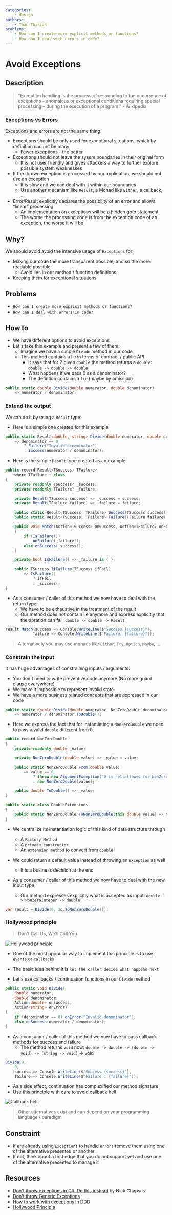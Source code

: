 ```yaml
---
categories:
    - design
authors:
    - Yoan Thirion
problems: 
    - How can I create more explicit methods or functions?
    - How can I deal with errors in code?
---
```


# Avoid Exceptions
## Description
> "Exception handling is the process of responding to the occurrence of exceptions – anomalous or exceptional conditions requiring special processing – during the execution of a program." - Wikipedia

### Exceptions vs Errors
Exceptions and errors are not the same thing:
- Exceptions should be only used for exceptional situations, which by definition can not be many
    - Fewer exceptions - the better
- Exceptions should not leave the sysem boundaries in their original form
    - It is not user friendly and gives attackers a way to further explore possible system weaknesses
- If the thrown exception is processed by our application, we should not use an exception
    - It is slow and we can deal with it within our boundaries
    - Use another mecanism like `Result`, a Monad like `Either`, a callback, ...
- Error/Result explicitly declares the possibility of an error and allows “linear” processing
    - An implementation on exceptions will be a hidden goto statement
    - The worse the processing code is from the exception code of an exception, the worse it will be

## Why?
We should avoid avoid the intensive usage of `Exceptions` for:
- Making our code the more transparent possible, and so the more readable possible
    - Avoid lies in our method / function definitions
- Keeping them for exceptional situations

## Problems
- `How can I create more explicit methods or functions?`
- `How can I deal with errors in code?`

## How to
- We have different options to avoid exceptions
- Let's take this example and present a few of them:
    - Imagine we have a simple `Divide` method in our code
    - This method contains a lie in terms of contract / public API
        - It says that for 2 given `double` the method returns a `double`: `double -> double -> double`
        - What happens if we pass 0 as a denominator?
        - The defintion contains a `lie` (maybe by omission)

```csharp
public static double Divide(double numerator, double denominator) 
    => numerator / denominator;
```

### Extend the output
We can do it by using a `Result` type:
- Here is a simple one created for this example

```csharp
public static Result<double, string> Divide(double numerator, double denominator) 
    => denominator == 0
        ? Failure("Invalid denominator")
        : Success(numerator / denominator);
```

- Here is the simple `Result` type created as an example:
```csharp
public record Result<TSuccess, TFailure>
    where TFailure : class
{
    private readonly TSuccess? _success;
    private readonly TFailure? _failure;

    private Result(TSuccess success) => _success = success;
    private Result(TFailure failure) => _failure = failure;

    public static Result<TSuccess, TFailure> Success(TSuccess success) => new(success);
    public static Result<TSuccess, TFailure> Failure(TFailure failure) => new(failure);

    public void Match(Action<TSuccess> onSuccess, Action<TFailure> onFailure)
    {
        if (IsFailure())
            onFailure(_failure!);
        else onSuccess(_success!);
    }

    private bool IsFailure() => _failure is { };

    public TSuccess IfFailure(TSuccess ifFail) 
        => IsFailure()
            ? ifFail
            : _success!;
}
```

- As a consumer / caller of this method we now have to deal with the return type:
    - We have to be exhaustive in the treatment of the result
    - Our method does not contain lie anymore and express explicitly that the opration can fail: `double -> double -> Result`

```csharp
result.Match(success => Console.WriteLine($"Success {success}"),
            failure => Console.WriteLine($"Failure: {failure}"));
```

> Alternatively you may use monads like `Either`, `Try`, `Option`, `Maybe`, ...

### Constrain the input
It has huge advantages of constraining inputs / arguments:
- You don't need to write preventive code anymore (No more guard clause everywhere)
- We make it impossible to represent invalid state
- We have a more business related concepts that are expressed in our code

```csharp
public static double Divide(double numerator, NonZeroDouble denominator) 
    => numerator / denominator.ToDouble();
```

- Here we express the fact that for instantiating a `NonZeroDouble` we need to pass a valid `double` different from 0

```csharp
public record NonZeroDouble
{
    private readonly double _value;

    private NonZeroDouble(double value) => _value = value;

    public static NonZeroDouble From(double value) 
        => value == 0
            ? throw new ArgumentException("0 is not allowed for NonZeroDouble")
            : new NonZeroDouble(value);

    public double ToDouble() => _value;
}

public static class DoubleExtensions
{
    public static NonZeroDouble ToNonZeroDouble(this double value) => NonZeroDouble.From(value);
}
```

- We centralize its instantiation logic of this kind of data structure through
    - A `Factory Method`
    - A `private constructor`
    - An `extension method` to convert from `double`
- We could return a default value instead of throwing an `Exception` as well
    - It is a business decision at the end

- As a consumer / caller of this method we now have to deal with the new input type
    - Our method expresses explicitly what is accepted as input: `double -> NonZeroInteger -> double`

```csharp
var result = Divide(9, 3d.ToNonZeroDouble());
```

### Hollywood principle
> Don't Call Us, We'll Call You

![Hollywood principle](../../images/hollywood-principle.jpg)

- One of the most ppopular way to implement this principle is to use `events` or `callbacks`
- The basic idea behind it is `let the caller decide what happens next`

- Let's use callbacks / continuation functions in our `Divide` method

```csharp
public static void Divide(
    double numerator,
    double denominator,
    Action<double> onSuccess,
    Action<string> onError)
{
    if (denominator == 0) onError("Invalid denominator");
    else onSuccess(numerator / denominator);
}
```

- As a consumer / caller of this method we now have to pass callback methods for success and failure
    - The method returns `void` now: `double -> double -> (double -> void) -> (string -> void)` -> void

```csharp
Divide(9,
    0,
    success => Console.WriteLine($"Success {success}"),
    failure => Console.WriteLine($"Failure : {failure}"));
```

- As a side effect, continuation has complexified our method signature
- Use this principle with care to avoid callback hell 

![Callback hell](../../images/callback-hell.jpg)

> Other alternatives exist and can depend on your programming language / paradigm

## Constraint
- If are already using `Exceptions` to handle `errors` remove them using one of the alternative presented or another
- If not, think about a first edge that you do not support yet and use one of the alternative presented to manage it

## Resources
- [Don't throw exceptions in C#. Do this instead](https://youtu.be/a1ye9eGTB98) by Nick Chapsas
- [Don't throw Generic Exceptions](https://wiki.c2.com/?DontThrowGenericExceptions)
- [How to work with exceptions in DDD](https://sudonull.com/post/7531-How-to-work-with-exceptions-in-DDD)
- [Hollywood Principle](https://wiki.c2.com/?HollywoodPrinciple)